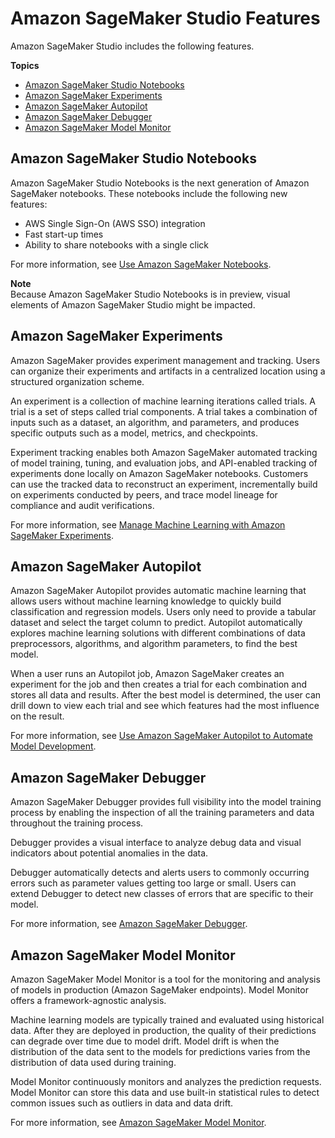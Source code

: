 # Amazon SageMaker Studio Features<a name="studio-features"></a>

Amazon SageMaker Studio includes the following features\.

**Topics**
+ [Amazon SageMaker Studio Notebooks](#studio-features-notebook2)
+ [Amazon SageMaker Experiments](#studio-features-experiments)
+ [Amazon SageMaker Autopilot](#studio-features-autopilot)
+ [Amazon SageMaker Debugger](#studio-features-debugger)
+ [Amazon SageMaker Model Monitor](#studio-features-model-monitor)

## Amazon SageMaker Studio Notebooks<a name="studio-features-notebook2"></a>

Amazon SageMaker Studio Notebooks is the next generation of Amazon SageMaker notebooks\. These notebooks include the following new features:
+ AWS Single Sign\-On \(AWS SSO\) integration
+ Fast start\-up times
+ Ability to share notebooks with a single click

For more information, see [Use Amazon SageMaker Notebooks](notebooks.md)\.

**Note**  
Because Amazon SageMaker Studio Notebooks is in preview, visual elements of Amazon SageMaker Studio might be impacted\.

## Amazon SageMaker Experiments<a name="studio-features-experiments"></a>

Amazon SageMaker provides experiment management and tracking\. Users can organize their experiments and artifacts in a centralized location using a structured organization scheme\.

An experiment is a collection of machine learning iterations called trials\. A trial is a set of steps called trial components\. A trial takes a combination of inputs such as a dataset, an algorithm, and parameters, and produces specific outputs such as a model, metrics, and checkpoints\.

Experiment tracking enables both Amazon SageMaker automated tracking of model training, tuning, and evaluation jobs, and API\-enabled tracking of experiments done locally on Amazon SageMaker notebooks\. Customers can use the tracked data to reconstruct an experiment, incrementally build on experiments conducted by peers, and trace model lineage for compliance and audit verifications\.

For more information, see [Manage Machine Learning with Amazon SageMaker Experiments](experiments.md)\.

## Amazon SageMaker Autopilot<a name="studio-features-autopilot"></a>

Amazon SageMaker Autopilot provides automatic machine learning that allows users without machine learning knowledge to quickly build classification and regression models\. Users only need to provide a tabular dataset and select the target column to predict\. Autopilot automatically explores machine learning solutions with different combinations of data preprocessors, algorithms, and algorithm parameters, to find the best model\.

When a user runs an Autopilot job, Amazon SageMaker creates an experiment for the job and then creates a trial for each combination and stores all data and results\. After the best model is determined, the user can drill down to view each trial and see which features had the most influence on the result\.

For more information, see [Use Amazon SageMaker Autopilot to Automate Model Development](autopilot-automate-model-development.md)\.

## Amazon SageMaker Debugger<a name="studio-features-debugger"></a>

Amazon SageMaker Debugger provides full visibility into the model training process by enabling the inspection of all the training parameters and data throughout the training process\.

Debugger provides a visual interface to analyze debug data and visual indicators about potential anomalies in the data\.

Debugger automatically detects and alerts users to commonly occurring errors such as parameter values getting too large or small\. Users can extend Debugger to detect new classes of errors that are specific to their model\.

For more information, see [Amazon SageMaker Debugger](train-debugger.md)\.

## Amazon SageMaker Model Monitor<a name="studio-features-model-monitor"></a>

Amazon SageMaker Model Monitor is a tool for the monitoring and analysis of models in production \(Amazon SageMaker endpoints\)\. Model Monitor offers a framework\-agnostic analysis\.

Machine learning models are typically trained and evaluated using historical data\. After they are deployed in production, the quality of their predictions can degrade over time due to model drift\. Model drift is when the distribution of the data sent to the models for predictions varies from the distribution of data used during training\.

Model Monitor continuously monitors and analyzes the prediction requests\. Model Monitor can store this data and use built\-in statistical rules to detect common issues such as outliers in data and data drift\.

For more information, see [Amazon SageMaker Model Monitor](model-monitor.md)\.